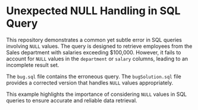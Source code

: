 # Unexpected NULL Handling in SQL Query

This repository demonstrates a common yet subtle error in SQL queries involving `NULL` values. The query is designed to retrieve employees from the Sales department with salaries exceeding $100,000.  However, it fails to account for `NULL` values in the `department` or `salary` columns, leading to an incomplete result set.

The `bug.sql` file contains the erroneous query. The `bugSolution.sql` file provides a corrected version that handles `NULL` values appropriately.

This example highlights the importance of considering `NULL` values in SQL queries to ensure accurate and reliable data retrieval.